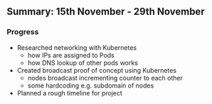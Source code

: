 Summary: 15th November - 29th November
-

### Progress
- Researched networking with Kubernetes
	- how IPs are assigned to Pods
	- how DNS lookup of other pods works
- Created broadcast proof of concept using Kubernetes
	- nodes broadcast incrementing counter to each other
	- some hardcoding e.g. subdomain of nodes
- Planned a rough timeline for project
